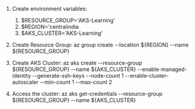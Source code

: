 1. Create environment variables:
    1. $RESOURCE_GROUP='AKS-Learning'
    2. $REGION='centralindia
    3. $AKS_CLUSTER='AKS-Learning'

2. Create Resource Group:
    az group create --location ${REGION} --name ${RESOURCE_GROUP}

3. Create AKS Cluster:
    az aks create --resource-group ${RESOURCE_GROUP} --name ${AKS_CLUSTER} --enable-managed-identity --generate-ssh-keys --node-count 1 --enable-cluster-autoscaler --min-count 1 --max-count 2

4. Access the cluster:
    az aks get-credentials --resource-group ${RESOURCE_GROUP} --name ${AKS_CLUSTER}

